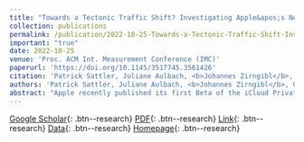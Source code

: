 ```yaml
---
title: "Towards a Tectonic Traffic Shift? Investigating Apple&apos;s New Relay Network"
collection: publications
permalink: /publication/2022-10-25-Towards-a-Tectonic-Traffic-Shift-Investigating-Apples-New-Relay-Network
important: "true"
date: 2022-10-25
venue: 'Proc. ACM Int. Measurement Conference (IMC)'
paperurl: 'https://doi.org/10.1145/3517745.3561426'
citation: 'Patrick Sattler, Juliane Aulbach, <b>Johannes Zirngibl</b>, Georg Carle, &quot;Towards a Tectonic Traffic Shift? Investigating Apple&amp;apos;s New Relay Network.&quot; Proc. ACM Int. Measurement Conference (IMC), 2022.'
authors: 'Patrick Sattler, Juliane Aulbach, <b>Johannes Zirngibl</b>, Georg Carle'
abstract: "Apple recently published its first Beta of the iCloud Private Relay, a privacy protection service with promises resembling the ones of VPNs. The architecture consists of two layers (ingress and egress), operated by disjoint providers. The service is directly integrated into Apple's operating systems, providing a low entry-level barrier for a large user base. It seems to be set up for significant adoption with its relatively moderate entry-level price.This paper analyzes the iCloud Private Relay from a network perspective, its effect on the Internet, and future measurement-based research. We perform EDNS0 Client Subnet DNS queries to collect ingress relay addresses and find 1586 IPv4 addresses. Supplementary RIPE Atlas DNS measurements reveal 1575 IPv6 addresses. Knowing these addresses helps to detect clients communicating through the relay network passively. According to our scans, ingress addresses grew by 20% from January through April. Moreover, according to our RIPE Atlas DNS measurements, 5.3% of all probes use a resolver that blocks access to iCloud Private Relay.The analysis of our scans through the relay network verifies Apple's claim of rotating egress addresses. Nevertheless, it reveals that ingress and egress relays can be located in the same autonomous system, thus sharing similar routes, potentially allowing traffic correlation."
---
```

[Google Scholar](https://scholar.google.com/scholar?q=Towards+a+Tectonic+Traffic+Shift?+Investigating+Apple&#x27;s+New+Relay+Network){: .btn--research} [PDF](/files/sattler2022appleprivaterelay.pdf){: .btn--research} [Link](https://doi.org/10.1145/3517745.3561426){: .btn--research} [Data](https://mediatum.ub.tum.de/1687050){: .btn--research} [Homepage](https://relay-networks.github.io/){: .btn--research}